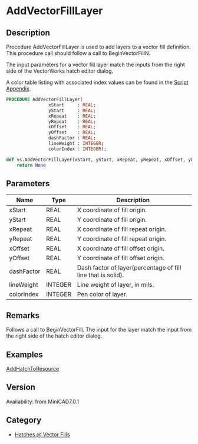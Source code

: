 # AddVectorFillLayer

## Description
Procedure AddVectorFillLayer is used to add layers to a vector fill definition. This procedure call should follow a call to BeginVectorFillN. 

The input parameters for a vector fill layer match the inputs from the right side of the VectorWorks hatch editor dialog.

A color table listing with associated index values can be found in the [Script Appendix](../Appendix/pages/Appendix%20E%20-%20Miscellaneous%20Selectors.md#color-palette).

```pascal
PROCEDURE AddVectorFillLayer(
				xStart     : REAL;
				yStart     : REAL;
				xRepeat    : REAL;
				yRepeat    : REAL;
				xOffset    : REAL;
				yOffset    : REAL;
				dashFactor : REAL;
				lineWeight : INTEGER;
				colorIndex : INTEGER);
```

```python
def vs.AddVectorFillLayer(xStart, yStart, xRepeat, yRepeat, xOffset, yOffset, dashFactor, lineWeight, colorIndex):
    return None
```

## Parameters
|Name|Type|Description|
|---|---|---|
|xStart|REAL|X coordinate of fill origin.|
|yStart|REAL|Y coordinate of fill origin.|
|xRepeat|REAL|X coordinate of fill repeat origin.|
|yRepeat|REAL|Y coordinate of fill repeat origin.|
|xOffset|REAL|X coordinate of fill offset origin.|
|yOffset|REAL|Y coordinate of fill offset origin.|
|dashFactor|REAL|Dash factor of layer(percentage of fill line that is solid).|
|lineWeight|INTEGER|Line weight of layer, in mils.|
|colorIndex|INTEGER|Pen color of layer.|

## Remarks
Follows a call to BeginVectorFill. The input for the layer match the input from the right side of the hatch editor dialog.

## Examples
[AddHatchToResource](examples/AddHatchToResource.md)

## Version
Availability: from MiniCAD7.0.1

## Category
* [Hatches @ Vector Fills](../Categories/Hatches%20-%20Vector%20Fills.md)
